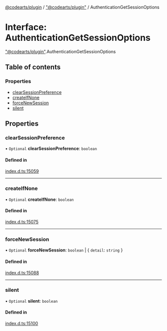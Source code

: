 [@codearts/plugin](../README.md) / ["@codearts/plugin"](../modules/_codearts_plugin_.md) / AuthenticationGetSessionOptions

# Interface: AuthenticationGetSessionOptions

["@codearts/plugin"](../modules/_codearts_plugin_.md).AuthenticationGetSessionOptions

## Table of contents

### Properties

- [clearSessionPreference](codearts_plugin_.AuthenticationGetSessionOptions.md#clearsessionpreference)
- [createIfNone](codearts_plugin_.AuthenticationGetSessionOptions.md#createifnone)
- [forceNewSession](codearts_plugin_.AuthenticationGetSessionOptions.md#forcenewsession)
- [silent](codearts_plugin_.AuthenticationGetSessionOptions.md#silent)

## Properties

### clearSessionPreference

• `Optional` **clearSessionPreference**: `boolean`

#### Defined in

[index.d.ts:15059](https://github.com/huaweicloud/cloudide-plugin-api/blob/d4de966/index.d.ts#L15059)

___

### createIfNone

• `Optional` **createIfNone**: `boolean`

#### Defined in

[index.d.ts:15075](https://github.com/huaweicloud/cloudide-plugin-api/blob/d4de966/index.d.ts#L15075)

___

### forceNewSession

• `Optional` **forceNewSession**: `boolean` \| { `detail`: `string`  }

#### Defined in

[index.d.ts:15088](https://github.com/huaweicloud/cloudide-plugin-api/blob/d4de966/index.d.ts#L15088)

___

### silent

• `Optional` **silent**: `boolean`

#### Defined in

[index.d.ts:15100](https://github.com/huaweicloud/cloudide-plugin-api/blob/d4de966/index.d.ts#L15100)
